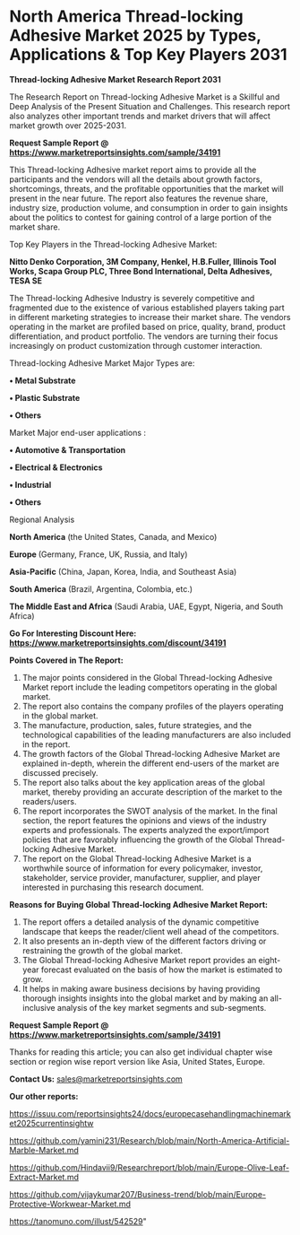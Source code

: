 # North America Thread-locking Adhesive Market 2025 by Types, Applications & Top Key Players 2031

<strong>Thread-locking Adhesive Market Research Report 2031</strong>

The Research Report on Thread-locking Adhesive Market is a Skillful and Deep Analysis of the Present Situation and Challenges. This research report also analyzes other important trends and market drivers that will affect market growth over 2025-2031.

<strong>Request Sample Report @ <a href=https://www.marketreportsinsights.com/sample/34191>https://www.marketreportsinsights.com/sample/34191</a></strong>

This Thread-locking Adhesive market report aims to provide all the participants and the vendors will all the details about growth factors, shortcomings, threats, and the profitable opportunities that the market will present in the near future. The report also features the revenue share, industry size, production volume, and consumption in order to gain insights about the politics to contest for gaining control of a large portion of the market share.

Top Key Players in the Thread-locking Adhesive Market:

<strong>Nitto Denko Corporation, 3M Company, Henkel, H.B.Fuller, Illinois Tool Works, Scapa Group PLC, Three Bond International, Delta Adhesives, TESA SE</strong>

The Thread-locking Adhesive Industry is severely competitive and fragmented due to the existence of various established players taking part in different marketing strategies to increase their market share. The vendors operating in the market are profiled based on price, quality, brand, product differentiation, and product portfolio. The vendors are turning their focus increasingly on product customization through customer interaction.

Thread-locking Adhesive Market Major Types are:

<strong>•  Metal Substrate

•  Plastic Substrate

•  Others</strong>

Market Major end-user applications :

<strong>•  Automotive & Transportation

•  Electrical & Electronics

•  Industrial

•  Others</strong>

Regional Analysis

</u><strong><b>North America</b></strong> (the United States, Canada, and Mexico)

<strong><b>Europe </b></strong>(Germany, France, UK, Russia, and Italy)

<strong><b>Asia-Pacific</b></strong> (China, Japan, Korea, India, and Southeast Asia)

<strong><b>South America</b></strong> (Brazil, Argentina, Colombia, etc.)

<strong><b>The Middle East and Africa</b></strong> (Saudi Arabia, UAE, Egypt, Nigeria, and South Africa)

<strong>Go For Interesting Discount Here: <a href=https://www.marketreportsinsights.com/discount/34191>https://www.marketreportsinsights.com/discount/34191</a></strong>

<strong>Points Covered in The Report:</strong>
<ol>
  <li>The major points considered in the Global Thread-locking Adhesive Market report include the leading competitors operating in the global market.</li>
  <li>The report also contains the company profiles of the players operating in the global market.</li>
  <li>The manufacture, production, sales, future strategies, and the technological capabilities of the leading manufacturers are also included in the report.</li>
  <li>The growth factors of the Global Thread-locking Adhesive Market are explained in-depth, wherein the different end-users of the market are discussed precisely.</li>
  <li>The report also talks about the key application areas of the global market, thereby providing an accurate description of the market to the readers/users.</li>
  <li>The report incorporates the SWOT analysis of the market. In the final section, the report features the opinions and views of the industry experts and professionals. The experts analyzed the export/import policies that are favorably influencing the growth of the Global Thread-locking Adhesive Market.</li>
  <li>The report on the Global Thread-locking Adhesive Market is a worthwhile source of information for every policymaker, investor, stakeholder, service provider, manufacturer, supplier, and player interested in purchasing this research document.</li>
</ol>
<strong>Reasons for Buying Global Thread-locking Adhesive Market Report:</strong>

<ol>
  <li>The report offers a detailed analysis of the dynamic competitive landscape that keeps the reader/client well ahead of the competitors.</li>
  <li>It also presents an in-depth view of the different factors driving or restraining the growth of the global market.</li>
  <li>The Global Thread-locking Adhesive Market report provides an eight-year forecast evaluated on the basis of how the market is estimated to grow.</li>
  <li>It helps in making aware business decisions by having providing thorough insights insights into the global market and by making an all-inclusive analysis of the key market segments and sub-segments.</li>
</ol>
<strong>Request Sample Report @ <a href=https://www.marketreportsinsights.com/sample/34191>https://www.marketreportsinsights.com/sample/34191</a></strong>


Thanks for reading this article; you can also get individual chapter wise section or region wise report version like Asia, United States, Europe.

<strong>Contact Us:</strong>
sales@marketreportsinsights.com

<strong>Our other reports:</strong>

<a href=https://issuu.com/reportsinsights24/docs/europecasehandlingmachinemarket2025currentinsightw>https://issuu.com/reportsinsights24/docs/europecasehandlingmachinemarket2025currentinsightw</a>

<a href=https://github.com/yamini231/Research/blob/main/North-America-Artificial-Marble-Market.md>https://github.com/yamini231/Research/blob/main/North-America-Artificial-Marble-Market.md</a>

<a href=https://github.com/Hindavii9/Researchreport/blob/main/Europe-Olive-Leaf-Extract-Market.md>https://github.com/Hindavii9/Researchreport/blob/main/Europe-Olive-Leaf-Extract-Market.md</a>

<a href=https://github.com/vijaykumar207/Business-trend/blob/main/Europe-Protective-Workwear-Market.md>https://github.com/vijaykumar207/Business-trend/blob/main/Europe-Protective-Workwear-Market.md</a>

<a href=https://tanomuno.com/illust/542529>https://tanomuno.com/illust/542529</a>"
